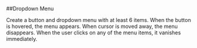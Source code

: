 ##Dropdown Menu

Create a button and dropdown menu with at least 6 items.
When the button is hovered, the menu appears. When cursor is moved away, the menu disappears.
When the user clicks on any of the menu items, it vanishes immediately.